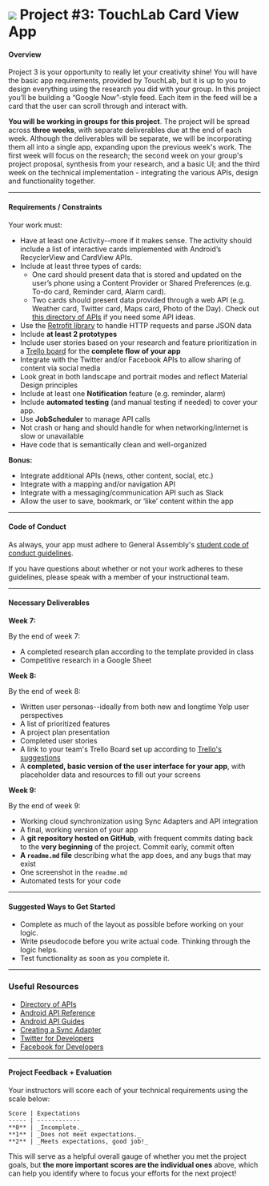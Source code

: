 # ![](https://ga-dash.s3.amazonaws.com/production/assets/logo-9f88ae6c9c3871690e33280fcf557f33.png) Project #3: TouchLab Card View App

#### Overview

Project 3 is your opportunity to really let your creativity shine! You will have the basic app requirements, provided by TouchLab, but it is up to you to design everything using the research you did with your group. In this project you’ll be building a “Google Now”-style feed. Each item in the feed will be a card that the user can scroll through and interact with.

**You will be working in groups for this project**. The project will be spread across **three weeks**, with separate deliverables due at the end of each week. Although the deliverables will be separate, we will be incorporating them all into a single app, expanding upon the previous week's work. The first week will focus on the research; the second week on your group's project proposal, synthesis from your research, and a basic UI; and the third week on the technical implementation - integrating the various APIs, design and functionality together.


---

#### Requirements / Constraints

Your work must:

- Have at least one Activity--more if it makes sense. The activity should include a list of interactive cards implemented with Android’s RecyclerView and CardView APIs.	
- Include at least three types of cards:	
	- One card should present data that is stored and updated on the user’s phone using a Content Provider or Shared Preferences (e.g. To-do card, Reminder card, Alarm card).
	- Two cards should present data provided through a web API (e.g. Weather card, Twitter card, Maps card, Photo of the Day). Check out [this directory of APIs](http://www.programmableweb.com/apis/directory) if you need some API ideas.
- Use the [Retrofit library](https://square.github.io/retrofit/) to handle HTTP requests and parse JSON data	
- Include **at least 2 prototypes**
- Include user stories based on your research and feature prioritization in a [Trello board](http://buildbettersoftware.com/trello-for-software-development) for the **complete flow of your app**
- Integrate with the Twitter and/or Facebook APIs to allow sharing of content via social media
- Look great in both landscape and portrait modes and reflect Material Design principles
- Include at least one **Notification** feature (e.g. reminder, alarm)
- Include **automated testing** (and manual testing if needed) to cover your app.
- Use **JobScheduler** to manage API calls
- Not crash or hang and should handle for when networking/internet is slow or unavailable
- Have code that is semantically clean and well-organized


**Bonus:**

- Integrate additional APIs (news, other content, social, etc.)
- Integrate with a mapping and/or navigation API
- Integrate with a messaging/communication API such as Slack
- Allow the user to save, bookmark, or ‘like’ content within the app

---

#### Code of Conduct

As always, your app must adhere to General Assembly's [student code of conduct guidelines](https://github.com/ga-adi-nyc/Course-Materials/blob/master/markdown/code-of-conduct.md).

If you have questions about whether or not your work adheres to these guidelines, please speak with a member of your instructional team.

---

#### Necessary Deliverables

**Week 7:**

By the end of week 7:

- A completed research plan according to the template provided in class
- Competitive research in a Google Sheet

**Week 8:**

By the end of week 8:

- Written user personas--ideally from both new and longtime Yelp user perspectives
- A list of prioritized features
- A project plan presentation
- Completed user stories
- A link to your team's Trello Board set up according to [Trello's suggestions](http://buildbettersoftware.com/with-trello/)
- A **completed, basic version of the user interface for your app**, with placeholder data and resources to fill out your screens

**Week 9:**

By the end of week 9:

- Working cloud synchronization using Sync Adapters and API integration
- A final, working version of your app
- A **git repository hosted on GitHub**, with frequent commits dating back to the **very beginning** of the project. Commit early, commit often
- **A ``readme.md`` file** describing what the app does, and any bugs that may exist
- One screenshot in the ``readme.md``
- Automated tests for your code

---

#### Suggested Ways to Get Started

- Complete as much of the layout as possible before working on your logic.
- Write pseudocode before you write actual code. Thinking through the logic helps.
- Test functionality as soon as you complete it.

---

### Useful Resources

- [Directory of APIs](http://www.programmableweb.com/apis/directory)
- [Android API Reference](http://developer.android.com/reference/packages.html)
- [Android API Guides](http://developer.android.com/guide/index.html)
- [Creating a Sync Adapter](http://developer.android.com/training/sync-adapters/creating-sync-adapter.html)
- [Twitter for Developers](https://dev.twitter.com/)
- [Facebook for Developers](https://developers.facebook.com/)

---

#### Project Feedback + Evaluation

Your instructors will score each of your technical requirements using the scale below:

    Score | Expectations
    ----- | ------------
    **0** | _Incomplete._
    **1** | _Does not meet expectations._
    **2** | _Meets expectations, good job!_

 This will serve as a helpful overall gauge of whether you met the project goals, but __the more important scores are the individual ones__ above, which can help you identify where to focus your efforts for the next project!

